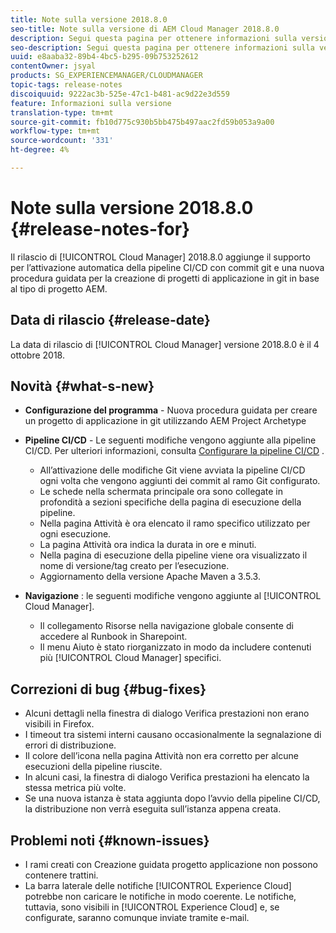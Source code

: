 ```yaml
---
title: Note sulla versione 2018.8.0
seo-title: Note sulla versione di AEM Cloud Manager 2018.8.0
description: Segui questa pagina per ottenere informazioni sulla versione 2018.8.0 di Cloud Manager.
seo-description: Segui questa pagina per ottenere informazioni sulla versione 2018.8.0 di AEM Cloud Manager.
uuid: e8aaba32-89b4-4bc5-b295-09b753252612
contentOwner: jsyal
products: SG_EXPERIENCEMANAGER/CLOUDMANAGER
topic-tags: release-notes
discoiquuid: 9222ac3b-525e-47c1-b481-ac9d22e3d559
feature: Informazioni sulla versione
translation-type: tm+mt
source-git-commit: fb10d775c930b5bb475b497aac2fd59b053a9a00
workflow-type: tm+mt
source-wordcount: '331'
ht-degree: 4%

---
```



# Note sulla versione 2018.8.0 {#release-notes-for}

Il rilascio di [!UICONTROL Cloud Manager] 2018.8.0 aggiunge il supporto per l’attivazione automatica della pipeline CI/CD con commit git e una nuova procedura guidata per la creazione di progetti di applicazione in git in base al tipo di progetto AEM.

## Data di rilascio {#release-date}

La data di rilascio di [!UICONTROL Cloud Manager] versione 2018.8.0 è il 4 ottobre 2018.

## Novità {#what-s-new}

* **Configurazione del programma**  - Nuova procedura guidata per creare un progetto di applicazione in git utilizzando AEM Project Archetype

* **Pipeline CI/CD**  - Le seguenti modifiche vengono aggiunte alla pipeline CI/CD. Per ulteriori informazioni, consulta [Configurare la pipeline CI/CD](configuring-pipeline.md) .

   * All’attivazione delle modifiche Git viene avviata la pipeline CI/CD ogni volta che vengono aggiunti dei commit al ramo Git configurato.
   * Le schede nella schermata principale ora sono collegate in profondità a sezioni specifiche della pagina di esecuzione della pipeline.
   * Nella pagina Attività è ora elencato il ramo specifico utilizzato per ogni esecuzione.
   * La pagina Attività ora indica la durata in ore e minuti.
   * Nella pagina di esecuzione della pipeline viene ora visualizzato il nome di versione/tag creato per l’esecuzione.
   * Aggiornamento della versione Apache Maven a 3.5.3.

* **Navigazione** : le seguenti modifiche vengono aggiunte al  [!UICONTROL Cloud Manager].

   * Il collegamento Risorse nella navigazione globale consente di accedere al Runbook in Sharepoint.
   * Il menu Aiuto è stato riorganizzato in modo da includere contenuti più [!UICONTROL Cloud Manager] specifici.

## Correzioni di bug {#bug-fixes}

* Alcuni dettagli nella finestra di dialogo Verifica prestazioni non erano visibili in Firefox.
* I timeout tra sistemi interni causano occasionalmente la segnalazione di errori di distribuzione.
* Il colore dell’icona nella pagina Attività non era corretto per alcune esecuzioni della pipeline riuscite.
* In alcuni casi, la finestra di dialogo Verifica prestazioni ha elencato la stessa metrica più volte.
* Se una nuova istanza è stata aggiunta dopo l’avvio della pipeline CI/CD, la distribuzione non verrà eseguita sull’istanza appena creata.

## Problemi noti {#known-issues}

* I rami creati con Creazione guidata progetto applicazione non possono contenere trattini.
* La barra laterale delle notifiche [!UICONTROL Experience Cloud] potrebbe non caricare le notifiche in modo coerente. Le notifiche, tuttavia, sono visibili in [!UICONTROL Experience Cloud] e, se configurate, saranno comunque inviate tramite e-mail.

